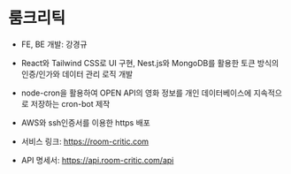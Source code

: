 # 룸크리틱

- FE, BE 개발: 강경규

- React와 Tailwind CSS로 UI 구현, Nest.js와 MongoDB를 활용한 토큰 방식의 인증/인가와 데이터 관리 로직 개발
- node-cron을 활용하여 OPEN API의 영화 정보를 개인 데이터베이스에 지속적으로 저장하는 cron-bot 제작
- AWS와 ssh인증서를 이용한 https 배포

- 서비스 링크: https://room-critic.com
- API 명세서: https://api.room-critic.com/api
